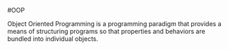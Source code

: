 #OOP

Object Oriented Programming is a programming paradigm that provides a means of structuring programs so that properties and behaviors are bundled into individual objects.


